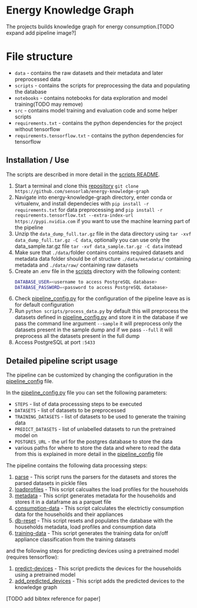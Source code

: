# Energy Knowledge Graph

The projects builds knowledge graph for energy consumption.[TODO expand add pipeline image?]

# File structure

- `data` - contains the raw datasets and their metadata and later preprocessed data
- `scripts` - contains the scripts for preprocessing the data and populating the database
- `notebooks` - contains notebooks for data exploration and model training(TODO may remove)
- `src` - contains model training and evaluation code and some helper scripts
- `requirements.txt` - contains the python dependencies for the project without tensorflow
- `requirements.tensorflow.txt` - contains the python dependencies for tensorflow



## Installation / Use

The scripts are described in more detail in the [scripts README](src/README.md).


1. Start a terminal and clone this [repository](https://github.com/sensorlab/energy-knowledge-graph) `git clone https://github.com/sensorlab/energy-knowledge-graph`
2. Navigate into energy-knowledge-graph directory, enter conda or virtualenv, and install dependecies with `pip install -r requirements.txt` for data preprocessing 
and `pip install -r requirements.tensorflow.txt --extra-index-url https://pypi.nvidia.com` if you want to use the machine learning part of the pipeline
3. Unzip the `data_dump_full.tar.gz` file in the data directory using `tar -xvf data_dump_full.tar.gz -C data`, optionally you can use only the data_sample.tar.gz file `tar -xvf data_sample.tar.gz -C data` instead 
4. Make sure that `./data/`folder contains contains required datasets and metadata data folder should be of structure `./data/metadata/` containing metadata and `./data/raw/` containing raw datasets
5. Create an .env file in the [scripts](./scripts/) directory with the following content:
    ```bash
    DATABASE_USER=<username to access PostgreSQL database>
    DATABASE_PASSWORD=<password to access PostgreSQL database>
    ```
6. Check [pipeline_config.py](configs/pipeline_config.py) for the configuration of the pipeline leave as is for default configuration
7. Run `python scripts/process_data.py` by default this will preprocess the datasets defined in [pipeline_config.py](configs/pipeline_config.py) and store it in the database if we pass the command line argument `--sample` it will preprocess only the datasets present in the sample dump and if we pass `--full` it will preprocess all the datasets present in the full dump
8. Access PostgreSQL at port `:5433`



## Detailed pipeline script usage

The pipeline can be customized by changing the configuration in the [pipeline_config](configs/pipeline_config.py) file.

In the [pipeline_config.py](configs/pipeline_config.py) file you can set the following parameters:





- `STEPS` - list of data processsing steps to be executed
- `DATASETS` - list of datasets to be preprocessed
- `TRAINING_DATASETS` - list of datasets to be used to generate the training data
- `PREDICT_DATASETS` - list of unlabelled datasets to run the pretrained model on
- `POSTGRES_URL` - the url for the postgres database to store the data
- various paths for where to store the data and where to read the data from this is explained in more detail in the [pipeline_config](configs/pipeline_config.py) file


The pipeline contains the following data processing steps:

1. [parse](src/run_parsers.py) - This script runs the parsers for the datasets and stores the parsed datasets in pickle files
2. [loadprofiles](src/loadprofiles.py) - This script calcualtes the load profiles for the households
3. [metadata](src/generate_metadata.py) - This script generates metadata for the households and stores it in a dataframe as a parquet file
4. [consumption-data](./scripts/consumption_data.py) - This script calculates the electrictiy consumption data for the households and their appliances
5. [db-reset](./scripts/db_reset.py) - This script resets and populates the database with the households metadata, load profiles and consumption data
6. [training-data](scripts/generate_training_data.py) - This script generates the training data for on/off appliance classification from the training datasets

and the following steps for predicting devices using a pretrained model (requires tensorflow):

1. [predict-devices](src/label_datasets.py) - This script predicts the devices for the households using a pretrained model
2. [add_predicted_devices](src/add_predicted_devices.py) - This script adds the predicted devices to the knowledge graph



[TODO add bibtex reference for paper]